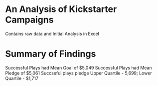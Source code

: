 # An Analysis of Kickstarter Campaigns
Contains raw data and Initial Analysis in Excel
# Summary of Findings
Successful Plays had Mean Goal of $5,049
Successful Plays had Mean Pledge of $5,061
Succseful plays pledge Upper Quartile - 5,699; Lower Quartile - $1,717

